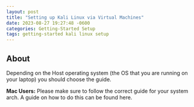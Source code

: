 ```yaml
---
layout: post
title: "Setting up Kali Linux via Virtual Machines"
date: 2023-08-27 19:27:48 -0600
categories: Getting-Started Setup
tags: getting-started kali linux setup
---
```


## About

Depending on the Host operating system (the OS that you are running on your laptop) you should choose the guide.

**Mac Users:** Please make sure to follow the correct guide for your system arch. A guide on how to do this can be found here.
